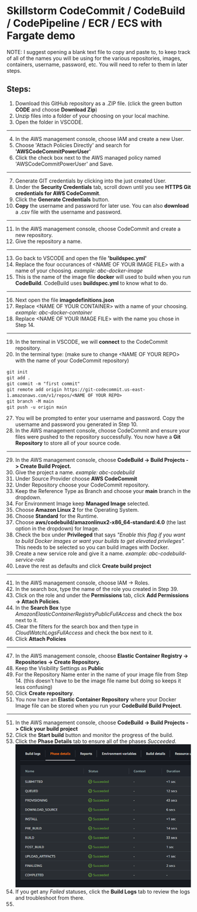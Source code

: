 # Skillstorm CodeCommit / CodeBuild / CodePipeline / ECR / ECS with Fargate demo

NOTE: I suggest opening a blank text file to copy and paste to, to keep track of all of the names you will be using for the various repositories, images, containers, username, password, etc. You will need to refer to them in later steps.

## Steps:

1) Download this GitHub repository as a .ZIP file. (click the green button **CODE** and choose **Download Zip**)
2) Unzip files into a folder of your choosing on your local machine.
3) Open the folder in VSCODE.
-----------------------------------------------------------------------------------------------------------------------------------------
4) In the AWS management console, choose IAM and create a new User.
5) Choose 'Attach Policies Directly' and search for **'AWSCodeCommitPowerUser'**
6) Click the check box next to the AWS managed policy named 'AWSCodeCommitPowerUser' and Save.
-----------------------------------------------------------------------------------------------------------------------------------------
7) Generate GIT credentials by clicking into the just created User.
8) Under the **Security Credentials** tab, scroll down until you see **HTTPS Git credentials for AWS CodeCommit**.
9) Click the **Generate Credentials** button.
10) **Copy** the username and password for later use. You can also **download** a .csv file with the username and password.
-----------------------------------------------------------------------------------------------------------------------------------------
11) In the AWS management console, choose CodeCommit and create a new repository.
12) Give the repository a name.
-----------------------------------------------------------------------------------------------------------------------------------------
13) Go back to VSCODE and open the file **'buildspec.yml'**
14) Replace the four occurances of \<NAME OF YOUR IMAGE FILE\> with a name of your choosing. *example: abc-docker-image*
15) This is the name of the image file **docker** will used to build when you run **CodeBuild**. CodeBuild uses **buildspec.yml** to know what to do.
-----------------------------------------------------------------------------------------------------------------------------------------
16) Next open the file **imagedefinitions.json**
17) Replace \<NAME OF YOUR CONTAINER\> with a name of your choosing. *example: abc-docker-container*
18) Replace \<NAME OF YOUR IMAGE FILE\> with the name you chose in Step 14.
-----------------------------------------------------------------------------------------------------------------------------------------
19) In the terminal in VSCODE, we will **connect** to the CodeCommit repository.
20) In the terminal type: (make sure to change \<NAME OF YOUR REPO\> with the name of your CodeCommit repository)
```
git init
git add .
git commit -m "first commit"
git remote add origin https://git-codecommit.us-east-1.amazonaws.com/v1/repos/<NAME OF YOUR REPO>
git branch -M main
git push -u origin main
```
27) You will be prompted to enter your username and password.  Copy the username and password you generated in Step 10.
28) In the AWS management console, choose CodeCommit and ensure your files were pushed to the repository successfully. You now have a **Git Repository** to store all of your source code.
-----------------------------------------------------------------------------------------------------------------------------------------
29) In the AWS management console, choose **CodeBuild -> Build Projects -> Create Build Project.**
30) Give the project a name. *example: abc-codebuild*
31) Under Source Provider choose **AWS CodeCommit**
32) Under Repository choose your CodeCommit repository.
33) Keep the Reference Type as Branch and choose your **main** branch in the dropdown.
34) For Environment Image keep **Managed Image** selected.
35) Choose **Amazon Linux 2** for the Operating System.
36) Choose **Standard** for the Runtime.
37) Choose **aws/codebuild/amazonlinux2-x86_64-standard:4.0** (the last option in the dropdown) for Image.
38) Check the box under **Privileged** that says *"Enable this flag if you want to build Docker images or want your builds to get elevated privileges".* This needs to be selected so you can build images with Docker.
39) Create a new service role and give it a name. *example: abc-codebuild-service-role*
40) Leave the rest as defaults and click **Create build project**
-----------------------------------------------------------------------------------------------------------------------------------------
41) In the AWS management console, choose IAM -> Roles.
42) In the search box, type the name of the role you created in Step 39.
43) Click on the role and under the **Permissions** tab, click **Add Permissions -> Attach Policies**.
44) In the **Search Box** type *AmazonElasticContainerRegistryPublicFullAccess* and check the box next to it.
45) Clear the filters for the search box and then type in *CloudWatchLogsFullAccess* and check the box next to it.
46) Click **Attach Policies**
-----------------------------------------------------------------------------------------------------------------------------------------
47) In the AWS management console, choose **Elastic Container Registry -> Repositories -> Create Repository.**
48) Keep the Visibility Settings as **Public**
49) For the Repository Name enter in the name of your image file from Step 14. (this doesn't have to be the image file name but doing so keeps it less confusing)
50) Click **Create repository**.
51) You now have an **Elastic Container Repository** where your Docker Image file can be stored when you run your **CodeBuild Build Project**.
-----------------------------------------------------------------------------------------------------------------------------------------
51) In the AWS management console, choose **CodeBuild -> Build Projects -> Click your build project**
52) Click the **Start build** button and monitor the progress of the build.
53) Click the **Phase Details** tab to ensure all of the phases *Succeeded*.
![CodeBuild Phase Details](https://github.com/jonjay80/skillstorm-codebuild-ECS/blob/main/images/CodeBuildPhaseDetailsCapture.PNG)
54) If you get any *Failed* statuses, click the **Build Logs** tab to review the logs and troubleshoot from there.
55) 
